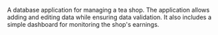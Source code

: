 A database application for managing a tea shop. The application allows adding and editing data while ensuring data validation. It also includes a simple dashboard for monitoring the shop's earnings.